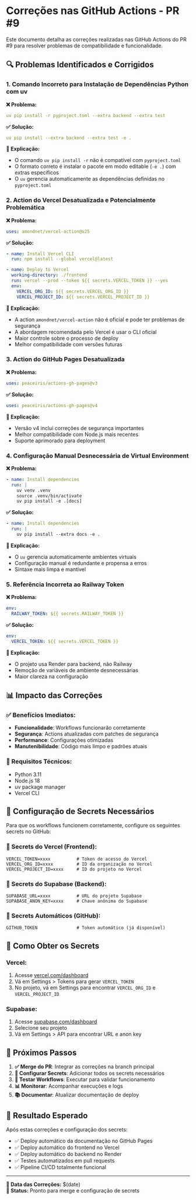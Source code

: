 # Correções nas GitHub Actions - PR #9

Este documento detalha as correções realizadas nas GitHub Actions do PR #9 para resolver problemas de compatibilidade e funcionalidade.

## 🔍 Problemas Identificados e Corrigidos

### 1. **Comando Incorreto para Instalação de Dependências Python com uv**

**❌ Problema:** 
```yaml
uv pip install -r pyproject.toml --extra backend --extra test
```

**✅ Solução:**
```yaml
uv pip install --extra backend --extra test -e .
```

**📝 Explicação:** 
- O comando `uv pip install -r` não é compatível com `pyproject.toml`
- O formato correto é instalar o pacote em modo editable (`-e .`) com extras específicos
- O `uv` gerencia automaticamente as dependências definidas no `pyproject.toml`

### 2. **Action do Vercel Desatualizada e Potencialmente Problemática**

**❌ Problema:**
```yaml
uses: amondnet/vercel-action@v25
```

**✅ Solução:**
```yaml
- name: Install Vercel CLI
  run: npm install --global vercel@latest

- name: Deploy to Vercel
  working-directory: ./frontend
  run: vercel --prod --token ${{ secrets.VERCEL_TOKEN }} --yes
  env:
    VERCEL_ORG_ID: ${{ secrets.VERCEL_ORG_ID }}
    VERCEL_PROJECT_ID: ${{ secrets.VERCEL_PROJECT_ID }}
```

**📝 Explicação:**
- A action `amondnet/vercel-action` não é oficial e pode ter problemas de segurança
- A abordagem recomendada pelo Vercel é usar o CLI oficial
- Maior controle sobre o processo de deploy
- Melhor compatibilidade com versões futuras

### 3. **Action do GitHub Pages Desatualizada**

**❌ Problema:**
```yaml
uses: peaceiris/actions-gh-pages@v3
```

**✅ Solução:**
```yaml
uses: peaceiris/actions-gh-pages@v4
```

**📝 Explicação:**
- Versão v4 inclui correções de segurança importantes
- Melhor compatibilidade com Node.js mais recentes
- Suporte aprimorado para deployment

### 4. **Configuração Manual Desnecessária de Virtual Environment**

**❌ Problema:**
```yaml
- name: Install dependencies
  run: |
    uv venv .venv
    source .venv/bin/activate
    uv pip install -e .[docs]
```

**✅ Solução:**
```yaml
- name: Install dependencies
  run: |
    uv pip install --extra docs -e .
```

**📝 Explicação:**
- O `uv` gerencia automaticamente ambientes virtuais
- Configuração manual é redundante e propensa a erros
- Sintaxe mais limpa e mantível

### 5. **Referência Incorreta ao Railway Token**

**❌ Problema:**
```yaml
env:
  RAILWAY_TOKEN: ${{ secrets.RAILWAY_TOKEN }}
```

**✅ Solução:**
```yaml
env:
  VERCEL_TOKEN: ${{ secrets.VERCEL_TOKEN }}
```

**📝 Explicação:**
- O projeto usa Render para backend, não Railway
- Remoção de variáveis de ambiente desnecessárias
- Maior clareza na configuração

## 📊 Impacto das Correções

### ✅ Benefícios Imediatos:
- **Funcionalidade**: Workflows funcionarão corretamente
- **Segurança**: Actions atualizadas com patches de segurança
- **Performance**: Configurações otimizadas
- **Manutenibilidade**: Código mais limpo e padrões atuais

### 🔧 Requisitos Técnicos:
- Python 3.11
- Node.js 18
- uv package manager
- Vercel CLI

## 🚀 Configuração de Secrets Necessários

Para que os workflows funcionem corretamente, configure os seguintes secrets no GitHub:

### 🔐 Secrets do Vercel (Frontend):
```
VERCEL_TOKEN=xxxx          # Token de acesso do Vercel
VERCEL_ORG_ID=xxxx         # ID da organização no Vercel  
VERCEL_PROJECT_ID=xxxx     # ID do projeto no Vercel
```

### 🔐 Secrets do Supabase (Backend):
```
SUPABASE_URL=xxxx          # URL do projeto Supabase
SUPABASE_ANON_KEY=xxxx     # Chave anônima do Supabase
```

### 🔐 Secrets Automáticos (GitHub):
```
GITHUB_TOKEN               # Token automático (já disponível)
```

## 📝 Como Obter os Secrets

### Vercel:
1. Acesse [vercel.com/dashboard](https://vercel.com/dashboard)
2. Vá em Settings > Tokens para gerar `VERCEL_TOKEN`
3. No projeto, vá em Settings para encontrar `VERCEL_ORG_ID` e `VERCEL_PROJECT_ID`

### Supabase:
1. Acesse [supabase.com/dashboard](https://supabase.com/dashboard)
2. Selecione seu projeto
3. Vá em Settings > API para encontrar URL e anon key

## 🧪 Próximos Passos

1. **✅ Merge do PR**: Integrar as correções na branch principal
2. **🔐 Configurar Secrets**: Adicionar todos os secrets necessários
3. **🧪 Testar Workflows**: Executar para validar funcionamento
4. **📊 Monitorar**: Acompanhar execuções e logs
5. **📚 Documentar**: Atualizar documentação de deploy

## 🎯 Resultado Esperado

Após estas correções e configuração dos secrets:
- ✅ Deploy automático da documentação no GitHub Pages
- ✅ Deploy automático do frontend no Vercel  
- ✅ Deploy automático do backend no Render
- ✅ Testes automatizados em pull requests
- ✅ Pipeline CI/CD totalmente funcional

---

**📅 Data das Correções:** $(date)  
**🔄 Status:** Pronto para merge e configuração de secrets
